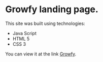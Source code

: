 # Growfy landing page.
This site was built using technologies:
- Java Script
- HTML 5
- CSS 3

You can view it at the link [Growfy](https://viacheslav-saprykin.github.io/color_square_game/).
